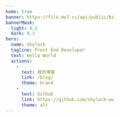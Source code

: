 ```yaml
---
home: true
banner: https://file.mo7.cc/api/public/bz
bannerMask:
  light: 0.1
  dark: 0.3
hero:
  name: Shylock
  tagline: Front End Developer
  text: Hello World
  actions:
    -
      text: 我的博客
      link: /blog/
      theme: brand
    -
      text: Github
      link: https://github.com/shylock-wu
      theme: alt
---
```

